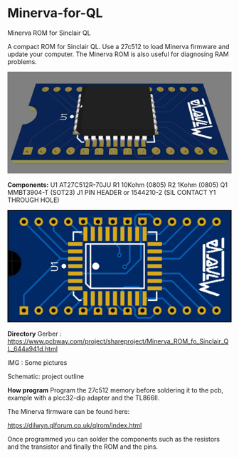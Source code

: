 # Minerva-for-QL
Minerva ROM for Sinclair QL

A compact ROM for Sinclair QL.
Use a 27c512 to load Minerva firmware and update your computer.
The Minerva ROM is also useful for diagnosing RAM problems.

![alt text](https://github.com/zeus074/Minerva-for-QL/blob/main/Images/minerva.jpg)

**Components:**
U1		AT27C512R-70JU
R1		10Kohm (0805)
R2		1Kohm (0805)
Q1		MMBT3904-T  (SOT23)
J1		PIN HEADER or 1544210-2 (SIL CONTACT Y1 THROUGH HOLE)

![alt text](https://github.com/zeus074/Minerva-for-QL/blob/main/Images/minerva_top.jpg)

**Directory**
Gerber : https://www.pcbway.com/project/shareproject/Minerva_ROM_fo_Sinclair_QL_644a941d.html

IMG : Some pictures

Schematic: project outline

**How program**
Program the 27c512 memory before soldering it to the pcb, example with a plcc32-dip adapter and the TL866II.

The Minerva firmware can be found here:

https://dilwyn.qlforum.co.uk/qlrom/index.html

Once programmed you can solder the components such as the resistors and the transistor and finally the ROM and the pins.
